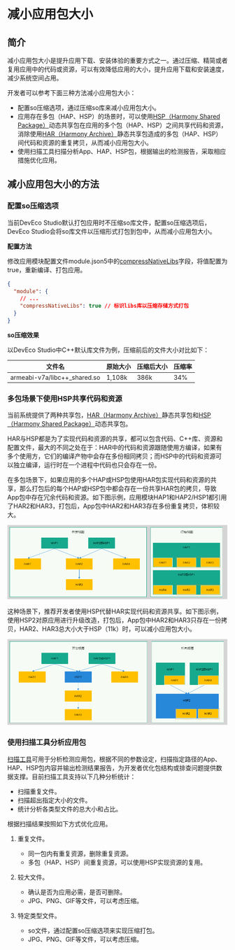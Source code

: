 # 减小应用包大小

## 简介

减小应用包大小是提升应用下载、安装体验的重要方式之一。通过压缩、精简或者复用应用中的代码或资源，可以有效降低应用的大小，提升应用下载和安装速度，减少系统空间占用。

开发者可以参考下面三种方法减小应用包大小：

 - 配置so压缩选项，通过压缩so库来减小应用包大小。
 - 应用存在多包（HAP、HSP）的场景时，可以使用[HSP（Harmony Shared Package）](../quick-start/in-app-hsp.md)动态共享包在应用的多个包（HAP、HSP）之间共享代码和资源，消除使用[HAR（Harmony Archive）](../quick-start/har-package.md)静态共享包造成的多包（HAP、HSP）间代码和资源的重复拷贝，从而减小应用包大小。
 - 使用扫描工具扫描分析App、HAP、HSP包，根据输出的检测报告，采取相应措施优化应用。

## 减小应用包大小的方法

### 配置so压缩选项

当前DevEco Studio默认打包应用时不压缩so库文件，配置so压缩选项后，DevEco Studio会将so库文件以压缩形式打包到包中，从而减小应用包大小。

**配置方法**

修改应用模块配置文件module.json5中的[compressNativeLibs](../quick-start/module-configuration-file.md)字段，将值配置为true，重新编译、打包应用。

```json
{
  "module": { 
    // ...
    "compressNativeLibs": true // 标识libs库以压缩存储方式打包
  }
}
```

**so压缩效果**

以DevEco Studio中C++默认库文件为例，压缩前后的文件大小对比如下：

| 文件名                                  | 原始大小       | 压缩后大小     | 压缩率  |
| --------------------------------------- |---------------| -------------- | ----  |
| armeabi-v7a/libc++_shared.so            |1,108k         |386k             | 34%  |

### 多包场景下使用HSP共享代码和资源

当前系统提供了两种共享包，[HAR（Harmony Archive）](../quick-start/har-package.md)静态共享包和[HSP（Harmony Shared Package）](../quick-start/in-app-hsp.md)动态共享包。

HAR与HSP都是为了实现代码和资源的共享，都可以包含代码、C++库、资源和配置文件，最大的不同之处在于：HAR中的代码和资源跟随使用方编译，如果有多个使用方，它们的编译产物中会存在多份相同拷贝；而HSP中的代码和资源可以独立编译，运行时在一个进程中代码也只会存在一份。

在多包场景下，如果应用的多个HAP或HSP包使用HAR包实现代码和资源的共享，那么打包后的每个HAP或HSP包中都会存在一份共享HAR包的拷贝，导致App包中存在冗余代码和资源。如下图示例，应用模块HAP1和HAP2/HSP1都引用了HAR2和HAR3，打包后，App包中HAR2和HAR3存在多份重复拷贝，体积较大。

![多HAP引用HAR示意图](./figures/reduce-package-size-har.PNG)

这种场景下，推荐开发者使用HSP代替HAR实现代码和资源共享。如下图示例，使用HSP2对原应用进行升级改造，打包后，App包中HAR2和HAR3只存在一份拷贝，HAR2、HAR3总大小大于HSP（11k）时，可以减小应用包大小。

![多HAP引用HSP示意图](./figures/reduce-package-size-hsp.PNG)

### 使用扫描工具分析应用包

[扫描工具](../tools/app-check-tool.md)可用于分析检测应用包，根据不同的参数设定，扫描指定路径的App、HAP、HSP包内容并输出检测结果报告，为开发者优化包结构或排查问题提供数据支撑。目前扫描工具支持以下几种分析统计：

- 扫描重复文件。
- 扫描超出指定大小的文件。
- 统计分析各类型文件的总大小和占比。

根据扫描结果按照如下方式优化应用。

1. 重复文件。
    - 同一包内有重复资源，删除重复资源。
    - 多包（HAP、HSP）间重复资源，可以使用HSP实现资源的复用。

2. 较大文件。
    - 确认是否为应用必需，是否可删除。
    - JPG、PNG、GIF等文件，可以考虑压缩。

3. 特定类型文件。
    - so文件，通过配置so压缩选项来实现压缩打包。
    - JPG、PNG、GIF等文件，可以考虑压缩。